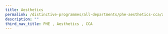 ```yaml
---
title: Aesthetics
permalink: /distinctive-programmes/all-departments/phe-aesthetics-cca/aesthetics/
description: ""
third_nav_title: PHE , Aesthetics , CCA
---
```

